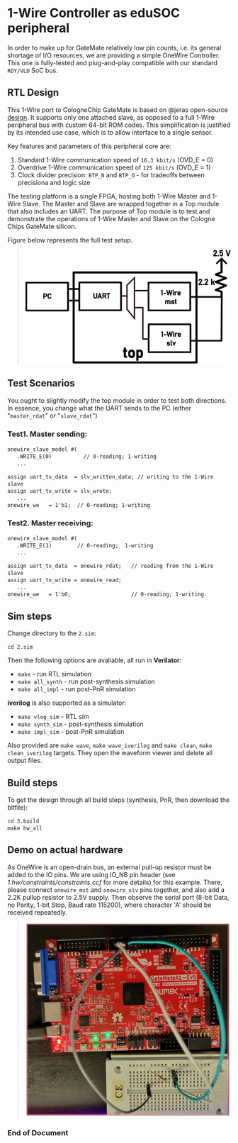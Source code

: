 # 1-Wire Controller as eduSOC peripheral

In order to make up for GateMate relatively low pin counts, i.e. its general shortage of I/O resources, we are providing a simple OneWire Controller. This one is fully-tested and plug-and-play compatible with our standard `RDY/VLD` SoC bus. 

## RTL Design
This 1-Wire port to CologneChip GateMate is based on @jeras open-source [design](https://github.com/jeras/sockit_owm). It supports only one attached slave, as opposed to a full 1-Wire peripheral bus with custom 64-bit ROM codes. This simplification is justified by its intended use case, which is to allow interface to a single sensor. 

Key features and parameters of this peripheral core are:

1. Standard 1-Wire communication speed of `16.3 kbit/s` (OVD_E = 0)
2. Overdrive 1-Wire communication speed of `125 kbit/s` (OVD_E = 1)
3. Clock divider precision: `BTP_N` and `BTP_O` - for tradeoffs between precisiona and logic size

The testing platform is a single FPGA, hosting both 1-Wire Master and 1-Wire Slave. The Master and Slave are wrapped together in a Top module that also includes an UART. The purpose of Top module is to test and demonstrate the operations of 1-Wire Master and Slave on the Cologne Chips GateMate silicon. 

Figure below represents the full test setup. 

>![](0.doc/test_1wr.png)

## Test Scenarios

You ought to slightly modify the top module in order to test both directions. In essence, you change what the UART sends to the PC (either "`master_rdat`" or "`slave_rdat`")

### Test1. Master sending:
```
onewire_slave_model #(
   .WRITE_E(0)          // 0-reading; 1-writing
   ...
```
```
assign uart_tx_data  = slv_written_data; // writing to the 1-Wire slave
assign uart_tx_write = slv_wrote;
   ...
onewire_we   = 1'b1;  // 0-reading; 1-writing
```

### Test2. Master receiving:
```
onewire_slave_model #(
   .WRITE_E(1)        // 0-reading;  1-writing
   ...
```
```
assign uart_tx_data  = onewire_rdat;   // reading from the 1-Wire slave
assign uart_tx_write = onewire_read;
   ...
onewire_we   = 1'b0;                   // 0-reading; 1-writing
```

## Sim steps

Change directory to the `2.sim`:
```
cd 2.sim
```
Then the following options are avaliable, all run in **Verilator**:
- `make`            - run RTL simulation
- `make all_synth`  - run post-synthesis simulation
- `make all_impl`   - run post-PnR simulation

**iverilog** is also supported as a simulator:
- `make vlog_sim`  - RTL sim
- `make synth_sim` - post-synthesis simulation
- `make impl_sim`  - post-PnR simulation

Also provided are `make wave`, `make wave_iverilog` and `make clean`, `make clean_iverilog` targets. They open the waveform viewer and delete all output files.

## Build steps

To get the design through all build steps (synthesis, PnR, then download the bitfile):
```
cd 3.build
make hw_all
```

## Demo on actual hardware

As OneWire is an open-drain bus, an external pull-up resistor must be added to the IO pins. We are using IO_NB pin header (see _1.hw/constraints/constraints.ccf_ for more details) for this example. There, please connect `onewire_mst` and `onewire_slv` pins together, and also add a 2.2K pullup resistor to 2.5V supply. Then observe the serial port (8-bit Data, no Parity, 1-bit Stop, Baud rate 115200), where character 'A' should be received repeatedly.

>![Alt text](0.doc/one-wire.jpg)

### End of Document

